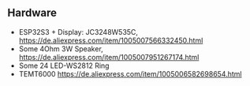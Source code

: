 ## Hardware

* ESP32S3 + Display: JC3248W535C, https://de.aliexpress.com/item/1005007566332450.html
* Some 4Ohm 3W Speaker, https://de.aliexpress.com/item/1005007951267174.html
* Some 24 LED-WS2812 Ring
* TEMT6000 https://de.aliexpress.com/item/1005006582698654.html
